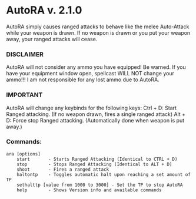 # AutoRA v. 2.1.0
AutoRA simply causes ranged attacks to behave like the melee Auto-Attack while your weapon is drawn.  If no weapon is drawn or you put your weapon away, your ranged attacks will cease.
### DISCLAIMER
AutoRA will not consider any ammo you have equipped!
Be warned.  If you have your equipment window open, spellcast WILL NOT change your ammo!!!
I am not responsible for any lost ammo due to AutoRA.

### IMPORTANT
AutoRA will change any keybinds for the following keys:
Ctrl + D:  Start Ranged attacking.  (If no weapon drawn, fires a single ranged attack)
Alt + D:  Force stop Ranged attacking.  (Automatically done when weapon is put away.)


### Commands:
```
ara [options]
	start		- Starts Ranged Attacking (Identical to CTRL + D)
	stop		- Stops Ranged Attacking (Identical to ALT + D)
	shoot		- Fires a ranged attack
	haltontp	- Toggles automatic halt upon reaching a set amount of TP
	sethalttp [value from 1000 to 3000]	- Set the TP to stop AutoRA
	help   		- Shows Version info and available commands
```

